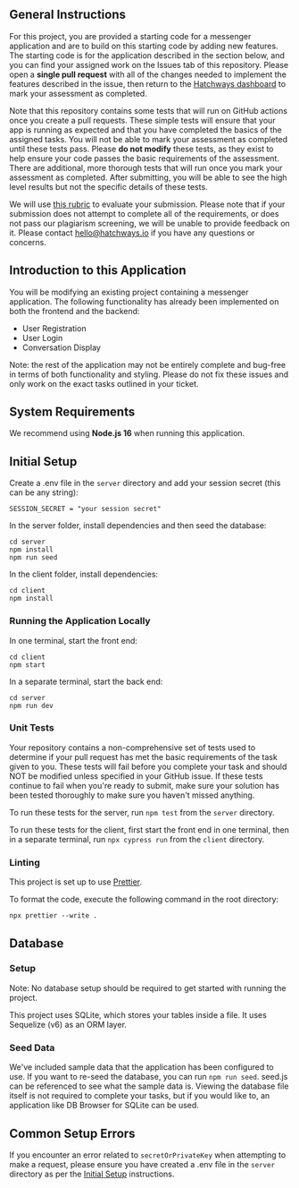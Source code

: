 ## General Instructions

For this project, you are provided a starting code for a messenger application and are to build on this starting code by adding new features. The starting code is for the application described in the section below, and you can find your assigned work on the Issues tab of this repository. Please open a **single pull request** with all of the changes needed to implement the features described in the issue, then return to the [Hatchways dashboard](https://app.hatchways.io/app#/dashboard/assess/assessment-interview) to mark your assessment as completed.

Note that this repository contains some tests that will run on GitHub actions once you create a pull requests. These simple tests will ensure that your app is running as expected and that you have completed the basics of the assigned tasks. You will not be able to mark your assessment as completed until these tests pass. Please **do not modify** these tests, as they exist to help ensure your code passes the basic requirements of the assessment. There are additional, more thorough tests that will run once you mark your assessment as completed. After submitting, you will be able to see the high level results but not the specific details of these tests.

We will use [this rubric](https://drive.google.com/file/d/103oOiqjxd_N1JckefKqPJjndqX1qvqdL/view?usp=sharing) to evaluate your submission. Please note that if your submission does not attempt to complete all of the requirements, or does not pass our plagiarism screening, we will be unable to provide feedback on it. Please contact hello@hatchways.io if you have any questions or concerns.

## Introduction to this Application

You will be modifying an existing project containing a messenger application. The following functionality has already been implemented on both the frontend and the backend:

- User Registration
- User Login
- Conversation Display

Note: the rest of the application may not be entirely complete and bug-free in terms of both functionality and styling. Please do not fix these issues and only work on the exact tasks outlined in your ticket.

## System Requirements

We recommend using **Node.js 16** when running this application.

## Initial Setup

Create a .env file in the `server` directory and add your session secret (this can be any string):

```
SESSION_SECRET = "your session secret"
```

In the server folder, install dependencies and then seed the database:

```
cd server
npm install
npm run seed
```

In the client folder, install dependencies:

```
cd client
npm install
```

### Running the Application Locally

In one terminal, start the front end:

```
cd client
npm start
```

In a separate terminal, start the back end:

```
cd server
npm run dev
```

### Unit Tests

Your repository contains a non-comprehensive set of tests used to determine if your pull request has met the basic requirements of the task given to you. These tests will fail before you complete your task and should NOT be modified unless specified in your GitHub issue. If these tests continue to fail when you're ready to submit, make sure your solution has been tested thoroughly to make sure you haven't missed anything.

To run these tests for the server, run `npm test` from the `server` directory.

To run these tests for the client, first start the front end in one terminal, then in a separate terminal, run `npx cypress run` from the `client` directory.

### Linting

This project is set up to use [Prettier](https://prettier.io/).

To format the code, execute the following command in the root directory:

```
npx prettier --write .
```

## Database

### Setup

Note: No database setup should be required to get started with running the project.

This project uses SQLite, which stores your tables inside a file. It uses Sequelize (v6) as an ORM layer.

### Seed Data

We've included sample data that the application has been configured to use. If you want to re-seed the database, you can run `npm run seed`. seed.js can be referenced to see what the sample data is. Viewing the database file itself is not required to complete your tasks, but if you would like to, an application like DB Browser for SQLite can be used.

## Common Setup Errors

If you encounter an error related to `secretOrPrivateKey` when attempting to make a request, please ensure you have created a .env file in the `server` directory as per the [Initial Setup](#initial-setup) instructions.
